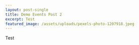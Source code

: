 ```yaml
---
layout: post-single
title: Demo Events Post 2
excerpt: Test
featured_image: /assets/uploads/pexels-photo-1207918.jpeg
---
```

Test